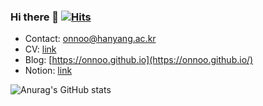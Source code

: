 ### Hi there 👋 [![Hits](https://hits.seeyoufarm.com/api/count/incr/badge.svg?url=https%3A%2F%2Fgithub.com%2Fonnoo%2Fhit-counter&count_bg=%2379C83D&title_bg=%23555555&icon=&icon_color=%23E7E7E7&title=hits&edge_flat=false)](https://hits.seeyoufarm.com)

- Contact: onnoo@hanyang.ac.kr
- CV: [link](https://onnoo.github.io/profile/)
- Blog: [https://onnoo.github.io](https://onnoo.github.io/)
- Notion: [link](https://onnoo-profile.notion.site/Jaewoo-Yang-onnoo-9fdfb6d7eb9e43b38e0a8752855baf44)

![Anurag's GitHub stats](https://github-readme-stats.vercel.app/api?username=onnoo&&show_icons=true&theme=buefy)


<!--
**onnoo/onnoo** is a ✨ _special_ ✨ repository because its `README.md` (this file) appears on your GitHub profile.

Here are some ideas to get you started:

- 🔭 I’m currently working on ...
- 🌱 I’m currently learning ...
- 👯 I’m looking to collaborate on ...
- 🤔 I’m looking for help with ...
- 💬 Ask me about ...
- 📫 How to reach me: ...
- 😄 Pronouns: ...
- ⚡ Fun fact: ...
-->
